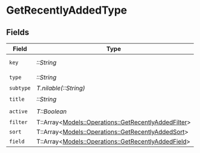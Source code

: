 # GetRecentlyAddedType


## Fields

| Field                                                                                                     | Type                                                                                                      | Required                                                                                                  | Description                                                                                               | Example                                                                                                   |
| --------------------------------------------------------------------------------------------------------- | --------------------------------------------------------------------------------------------------------- | --------------------------------------------------------------------------------------------------------- | --------------------------------------------------------------------------------------------------------- | --------------------------------------------------------------------------------------------------------- |
| `key`                                                                                                     | *::String*                                                                                                | :heavy_check_mark:                                                                                        | N/A                                                                                                       | /library/sections/2/all?type=2                                                                            |
| `type`                                                                                                    | *::String*                                                                                                | :heavy_check_mark:                                                                                        | N/A                                                                                                       | filter                                                                                                    |
| `subtype`                                                                                                 | *T.nilable(::String)*                                                                                     | :heavy_minus_sign:                                                                                        | N/A                                                                                                       | clip                                                                                                      |
| `title`                                                                                                   | *::String*                                                                                                | :heavy_check_mark:                                                                                        | N/A                                                                                                       | TV Shows                                                                                                  |
| `active`                                                                                                  | *T::Boolean*                                                                                              | :heavy_check_mark:                                                                                        | N/A                                                                                                       | false                                                                                                     |
| `filter`                                                                                                  | T::Array<[Models::Operations::GetRecentlyAddedFilter](../../models/operations/getrecentlyaddedfilter.md)> | :heavy_minus_sign:                                                                                        | N/A                                                                                                       |                                                                                                           |
| `sort`                                                                                                    | T::Array<[Models::Operations::GetRecentlyAddedSort](../../models/operations/getrecentlyaddedsort.md)>     | :heavy_minus_sign:                                                                                        | N/A                                                                                                       |                                                                                                           |
| `field`                                                                                                   | T::Array<[Models::Operations::GetRecentlyAddedField](../../models/operations/getrecentlyaddedfield.md)>   | :heavy_minus_sign:                                                                                        | N/A                                                                                                       |                                                                                                           |